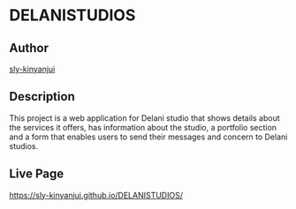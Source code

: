 # DELANISTUDIOS

## Author

[sly-kinyanjui](https://github.com/sly-kinyanjui)

## Description

This project is a web application for Delani studio that shows details about the services it offers, has information about the studio, a portfolio section and a form that enables users to send their messages and concern to Delani studios. 



## Live Page 
https://sly-kinyanjui.github.io/DELANISTUDIOS/
